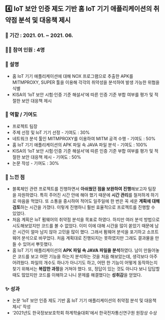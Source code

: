 ## 4️⃣ IoT 보안 인증 제도 기반 홈 IoT 기기 애플리케이션의 취약점 분석 및 대응책 제시

### 📆 기간 : 2021. 01. ~ 2021. 06.

### 👩‍💻 참여 인원 : 4명

### 📔 설명

- 홈 IoT 기기 애플리케이션에 대해 NOX 프로그램으로 추출한 APK를 MITMPROXY, SUPER 툴을 이용해 각각의 취약성을 분석하여 발생 가능한 위협을 식별
- KISA의 ‘IoT 보안 시험·인증 기준 해설서’에 따른 인증 기준 부합 여부를 평가 및 적절한 보안 대응책 제시

### 🔧 역할 / 기여도

- 프로젝트 팀장
- 주제 선정 및 IoT 기기 선정 - 기여도 : 30%
- 네트워크 분석 툴인 MITMPROXY를 이용하여 MITM 공격 수행 - 기여도 : 50%
- 홈 IoT 기기 애플리케이션의 APK 파일 속 JAVA 파일 분석 - 기여도 : 100%
- KISA의 ‘IoT 보안 시험·인증 기준 해설서’에 따른 인증 기준 부합 여부를 평가 및 적절한 보안 대응책 제시 - 기여도 : 50%
- 논문 작성 - 기여도 : 30%

### 📌 느낀 점

- 블록체인 관련 프로젝트를 진행하면서 **아쉬웠던 점을 보완하여 진행**해보고자 팀장을 자원하였다. 특히 주어진 시간 안에 해야 했기 때문에 **시간 관리**를 철저하게 하기로 마음을 먹었다. 또 소통을 중시하여 적어도 일주일에 한 번은 꼭 세운 **계획에 대해 검토**하는 시간을 가졌다. 이렇게 진행하니 훨씬 효율적으로 프로젝트를 진행할 수 있었다.
- 처음 계획은 IoT 펌웨어의 취약점 분석을 목표로 하였다. 하지만 여러 분석 방법으로 시도해보았지만 코드를 볼 수 없었다. 이미 이에 대해 시간을 많이 쏟았기 때문에 남은 시간이 얼마 남지 않아 고민을 많이 했다. 그래서 펌웨어 분석을 포기하고 소프트웨어 분석으로 바꾸었다. 처음 계획대로 진행되지는 못하였지만 그래도 결과물을 만들 수 있어서 뿌듯했다.
- 홈 IoT 기기 애플리케이션의 **APK 파일 속 JAVA 파일을 분석**하였다. 남이 만들어놓은 코드를 보고 어떤 기능을 하는지 분석하는 것을 처음 해보았는데, 생각보다 아주 어려웠다. 파일의 개수도 하나가 아니기도 하고, 어떤 한 기능이 어떻게 동작하는지 찾기 위해서는 **복잡한 과정**을 거쳐야 했다. 또, 정답이 있는 것도 아니다 보니 답답할 때도 많았지만 코드를 이해하고 나니 문제를 해결했다는 **성취감**을 얻었다.

### ✨ 성과

- 논문 ‘IoT 보안 인증 제도 기반 홈 IoT 기기 애플리케이션의 취약점 분석 및 대응책 제시’ 작성
- ‘2021년도 한국정보보호학회 하계학술대회’에서 한국전자통신연구원 원장상 수상
